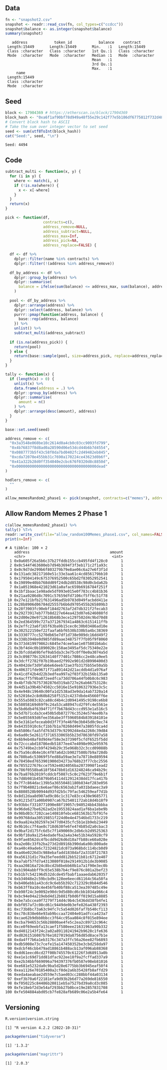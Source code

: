
<!-- README.md is generated from README.Rmd. Please edit that file -->

## Data

``` r
fn <- "snapshot2.csv"
snapshot <- readr::read_csv(fn, col_types=c("ccdcc"))
snapshot$balance <- as.integer(snapshot$balance)
summary(snapshot)
```

       address            token_id            balance    contract        
     Length:15449       Length:15449       Min.   :1   Length:15449      
     Class :character   Class :character   1st Qu.:1   Class :character  
     Mode  :character   Mode  :character   Median :1   Mode  :character  
                                           Mean   :1                     
                                           3rd Qu.:1                     
                                           Max.   :1                     
         name          
     Length:15449      
     Class :character  
     Mode  :character  
                       
                       
                       

## Seed

``` r
block <- 17904369 # https://etherscan.io/block/17904369
block_hash <- "0xa6f1af90bf78d949a48f55e29c142f77e5b186df6775812f732d4814b1e50492"
# Convert block hash to ASCII
# Take the sum over integer vector to set seed
seed <- sum(utf8ToInt(block_hash))
cat("Seed:", seed, "\n")
```

    Seed: 4494 

## Code

``` r
subtract_multi <- function(x, y) {
  for (i in y) {
    where <- match(i, x)
    if (!is.na(where)) {
      x <- x[-where]
    }
  }
  return(x)
}

pick <- function(df,
                 contracts=c(),
                 address_remove=NULL,
                 address_subtract=NULL,
                 address_max=Inf,
                 address_pick=NA,
                 address_replace=FALSE) {

  df <- df %>%
    dplyr::filter(name %in% contracts) %>%
    dplyr::filter(!(address %in% address_remove))
  
  df_by_address <- df %>%
    dplyr::group_by(address) %>%
    dplyr::summarise(
      balance = ifelse(sum(balance) <= address_max, sum(balance), address_max)
    )
  
  pool <- df_by_address %>%
    dplyr::arrange(address) %>%
    dplyr::select(address, balance) %>%
    purrr::pmap(function(address, balance) {
      base::rep(address, balance)
    }) %>%
    unlist() %>%
    subtract_multi(address_subtract)
  
  if (is.na(address_pick)) {
    return(pool)
  } else {
    return(base::sample(pool, size=address_pick, replace=address_replace))
  }
}

tally <- function(x) {
  if (length(x) > 0) {
    unlist(x) %>%
    data.frame(address = .) %>%
    dplyr::group_by(address) %>%
    dplyr::summarise(
      amount = n()
    ) %>%
    dplyr::arrange(desc(amount), address)
  }
}
```

``` r
base::set.seed(seed)

address_remove <- c(
  "0x3a3548e060be10c2614d0a4cb0c03cc9093fd799",
  "0x4b76837f8d8ad0a28590d06e53dcd44b6b7d4554",
  "0x0887773b5f43c58f0da7bd0402fc2d49482eb845",
  "0xcda72070e455bb31c7690a170224ce43623d0b6f",
  "0x41a322b28d0ff354040e2cbc676f0320d8c8850d",
  "0x000000000000000000000000000000000000dead"
)

hodlers_remove <- c(
  ""
)

allow_memesRandom2_phase1 <- pick(snapshot, contracts=c("memes"), address_remove=address_remove,address_pick=100,address_max=1)
```

## Allow Random Memes 2 Phase 1

``` r
c(allow_memesRandom2_phase1) %>%
tally() %T>%
readr::write_csv(file="allow_random100Memes_phase1.csv", col_names=FALSE) %>%
print(n=Inf)
```

    # A tibble: 100 × 2
        address                                    amount
        <chr>                                       <int>
      1 0x0a605f26a5b6c37b27fddb155ccb495fd4f128c0      1
      2 0x0c544f463600eb7d94b3694f3f3eb171c2f1a93c      1
      3 0x0c9d7de299b6f803279b79e8ae06c6a27e6f3f1d      1
      4 0x131adc38217160e51c33e3aa61c4cd856179bb10      1
      5 0x179504149c675376952500c65bd2f83052952541      1
      6 0x19899e40bb768dd09f24db2d8538c98d0cbda62b      1
      7 0x1a051968e421023d61a0afac659b6916784f251f      1
      8 0x1bf1baac1e98ade5df093e015e0f783cc4b81b36      1
      9 0x21aa9286d8c7091c57659dfd7106cf5ff6c51f78      1
     10 0x27e121bfb21f631496ad5b9783d049facbdd411e      1
     11 0x28b8906d06784d25557b6b6d9705455b265809b3      1
     12 0x28f3903fc90ebf184d2763af2d7db321f2fecab3      1
     13 0x29273917eb777b8d227e64ea423d07e6246088fd      1
     14 0x2d00e20e9712618b68b3ece1297502d4c9bd70d8      1
     15 0x2ed364599c727a3712679341a4863c6151411ffb      1
     16 0x2effc23a6f165f63ba9b15cec0c30b03486ad10e      1
     17 0x302522150ef22faafa6bf6530b330b5a4bc38369      1
     18 0x3330777cc5270db65e7df1d738e989dc16dd49f2      1
     19 0x338b3948e0d985fd89aae348757f7fb95f9f8060      1
     20 0x373d419979862c6845e74cee5ae1e075801b6abc      1
     21 0x3bf4d4c0b1890028c158ae3495af5dc75340e22e      1
     22 0x3bfcdda69bfef9ab5da3c3e75c0ff0e0a3074a5d      1
     23 0x3c098770c32634140f77401c7086cc2e48ca9ee5      1
     24 0x3dcff2782f07b19baed2f992e901d2d8990400d3      1
     25 0x4042def3d9fab6e6deeb72ae3fb3175b55e50a5b      1
     26 0x406371fde9671f71a891442d21acddb4d1a976af      1
     27 0x41cdf42b4d22b3edfea997a2f03f32b156b135a0      1
     28 0x4acff5f9ba072eedfca73dd706a44fb0b8c6c983      1
     29 0x4bf7db76757302876d319ab727e26ab66753128c      1
     30 0x4d51a39b4b74502cc5016e15e9106327936e3c5c      1
     31 0x4e948c19640c00fa1d2538ad3e9da14ab7320a14      1
     32 0x52016e2c8d60b8258f5152c4237dbde45660ff6e      1
     33 0x555a5083c82ca88cd4b4c2d0941495c9198ce6b8      1
     34 0x58058169d69f9c24a53ca88947cd2f9fc4e5561e      1
     35 0x5bd6db4f6394f71ff7b678d43cccd953e1a516c5      1
     36 0x5d7b71cda3ce450b5db872776c3524e574ee0b7a      1
     37 0x5e055693d6fee356abe3ff5960584b839184101e      1
     38 0x5e3161efeceab0d3f7f3fe46f0e3b045d0c9ec74      1
     39 0x64355910c6cf1bb7b1a70260d4947a3805fdca4d      1
     40 0x65806cfaa5fd763d379c92992d4eda2260c39d84      1
     41 0x6ad0c5e2611f3716533065b5b23d78638fd97a58      1
     42 0x6b9eb48af8d9d4ef58e3e37390f5cfdf6525f5dd      1
     43 0x72cccabd18786edb51877ee47e4098e992e95976      1
     44 0x75749be2cb9f4294b29c35e968b32c3ccd09088b      1
     45 0x75a56cd64e10c4f07a6d2cb9027580b7b9a728db      1
     46 0x780ba6c53069f5fed88a59ae3e7a78710e889594      1
     47 0x78450ed7653901900d34273a768b23f77cbc2556      1
     48 0x7855227676cce7592e4024056ba2073998f1ead2      1
     49 0x786f0558ba618f56478b01d163248246ca94b29c      1
     50 0x7ba876b2019fcddcbf5087c5c0c2f623f79e6b1f      1
     51 0x7d8b981b45879b054114d12912438dd17fca417b      1
     52 0x7f7c864dac139b5a36550481180b834ef283e056      1
     53 0x7f9b48021c6e6aef86c6563ab2fa031bdaeec3a9      1
     54 0x8808528b90944d93fd2b5c79fac546259eaf7d1b      1
     55 0x8d12daa8d907ad9c86c1c317e83cc430e9685771      1
     56 0x91215d71a00b0907ca67b25401172ab18d4b18f9      1
     57 0x93bbcf3310771090e88f19057c940524bb43bbba      1
     58 0x96de627be6262ad2e19553824aad1af6ba1ebe9b      1
     59 0x98bd03c7202cae140810febce681563b17bf91fe      1
     60 0x99768daa30519851f224d0e4e47546bd1733c219      1
     61 0x9aa824a302597e3477d0435cfc5b1e1b9eb23449      1
     62 0x9b16cc7f4ae8c718d630fe6fe474b85d2a0cbac3      1
     63 0x9baf2d175fc6d5c7f1490069c2db6cb2d9525363      1
     64 0x9bf10a9a1254edadef6a2a4a34e51b34a5928cf9      1
     65 0x9fae8562dc4fbcdd9d26d6d10a7fb88ce60a028e      1
     66 0xa2e08c33fb2ba273d2d8916b390da6a98c800ade      1
     67 0xa40c49ade6c72324821dc073a968bdc114bcb0d9      1
     68 0xa46e0226d3c988ebafadd1838daf2a3318f21783      1
     69 0xa56131d1c79a35efeedd812bb521b81c6712e407      1
     70 0xa7abf57fd7a4313080f018e2914912b1de3b9085      1
     71 0xaa20816a724c8bcd2b8bebb60b1a7a1f90e3ec0b      1
     72 0xb1904abbff9c65e538b7b4cf9e876c801a2bef23      1
     73 0xb1b7c542196d532dcde45fbabf1aaaedab620357      1
     74 0xb34048e2c59bcbd9c128ee6eecd61164c56a58fa      1
     75 0xb406ebb1a43cdc9c6eb5b392c712329c0b84d546      1
     76 0xb63ff8a10c4e456fb40bf88ca513ea397485c49e      1
     77 0xb98f24c3e0092e90dc9d5d80cd6cbb1034a966c4      1
     78 0xbc94e04a219ebd4d12b881fb0d6ff019d15a8885      1
     79 0xbe7a5ccea9f7279f714d4c9b4c5436dd38fb4fe1      1
     80 0xbf057af2c08cd61c9449de0b3efe826a438f2393      1
     81 0xc73b8bc73a63c94fc7c5a54d026faf7b540cf113      1
     82 0xc78c838e66e93ab9bccaa72404e01adfcca423a7      1
     83 0xcae62b9dbb0bbcc3f64cc95aa084c8f015e894ee      1
     84 0xcba794653c56b28800ae4fe5c2ea2c89712c964c      1
     85 0xce0f69eebfa13caef1f580eee21631963a90b332      1
     86 0xd4012143f24c2a02a89110241942b9628c1fe636      1
     87 0xd8261516087b76e1027019da8756d85d8ace7b1e      1
     88 0xda4ff7b6a1eb3176c347a3ffc56a26ee82fb6893      1
     89 0xdb5008e73c7cefe15a147450352be3cbd258da97      1
     90 0xdcbf46cbb479ad18861b488acb13af096ab88368      1
     91 0xdd61eecd6cd27f00b745570c61226f3d68913a0b      1
     92 0xe1e1c69d71dd81dfac922ee18f9a2fcffad337a9      1
     93 0xe2b34bbf669096a794397376fb0587e98eb81016      1
     94 0xe681e5232da0c9ba5d28e6775bb3b6945eaf50f4      1
     95 0xea1126e70185400a2cf0de2a6b35428fb8affd29      1
     96 0xeda4aeabae2d559e7c5aed03cc288bbf44a03134      1
     97 0xef3b70a6f22181efa9d93b2b6d77a269de816550      1
     98 0xf050225c84486b20811eb5a7527bd39a8cd3c085      1
     99 0xfe18ebf2d3e54af293bb27b0bce19e2857831708      1
    100 0xfe504884abd05cb7fe828afb689c06e2a5b4fe64      1

## Versioning

``` r
R.version$version.string
```

    [1] "R version 4.2.2 (2022-10-31)"

``` r
packageVersion("tidyverse")
```

    [1] '1.3.2'

``` r
packageVersion("magrittr")
```

    [1] '2.0.3'
